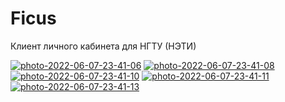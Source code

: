 # Ficus

Клиент личного кабинета для НГТУ (НЭТИ)

<a href="https://postimg.cc/hJmCCwXh" target="_blank"><img src="https://i.postimg.cc/k51k5P9N/photo-2022-06-07-23-41-06.jpg" alt="photo-2022-06-07-23-41-06"/></a> <a href="https://postimg.cc/qg4mL14M" target="_blank"><img src="https://i.postimg.cc/Vsb3zhhM/photo-2022-06-07-23-41-08.jpg" alt="photo-2022-06-07-23-41-08"/></a> <a href="https://postimg.cc/0MqVhfSn" target="_blank"><img src="https://i.postimg.cc/50XDYKNh/photo-2022-06-07-23-41-10.jpg" alt="photo-2022-06-07-23-41-10"/></a> <a href="https://postimg.cc/sGjwggwZ" target="_blank"><img src="https://i.postimg.cc/MHR4tcBt/photo-2022-06-07-23-41-11.jpg" alt="photo-2022-06-07-23-41-11"/></a> <a href="https://postimg.cc/VJpGW1L3" target="_blank"><img src="https://i.postimg.cc/1z5kP3x5/photo-2022-06-07-23-41-13.jpg" alt="photo-2022-06-07-23-41-13"/></a> 

